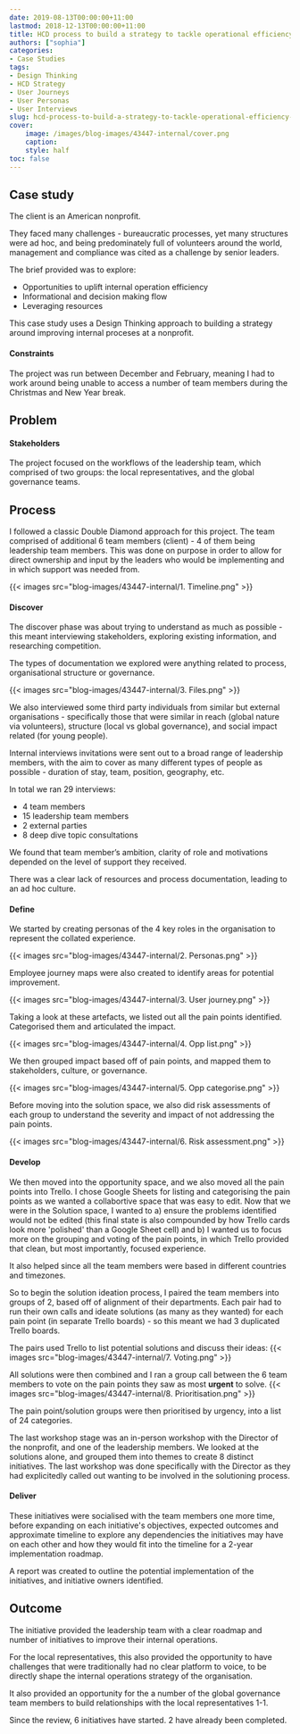 ```yaml
---
date: 2019-08-13T00:00:00+11:00
lastmod: 2018-12-13T00:00:00+11:00
title: HCD process to build a strategy to tackle operational efficiency at a nonprofit
authors: ["sophia"]
categories:
- Case Studies
tags:
- Design Thinking
- HCD Strategy
- User Journeys
- User Personas
- User Interviews
slug: hcd-process-to-build-a-strategy-to-tackle-operational-efficiency-at-a-nonprofit
cover:
    image: /images/blog-images/43447-internal/cover.png
    caption: 
    style: half
toc: false
---
```



## Case study

The client is an American nonprofit. 

They faced many challenges - bureaucratic processes, yet many structures were ad hoc, and being predominately full of volunteers around the world, management and compliance was cited as a challenge by senior leaders.

The brief provided was to explore:
* Opportunities to uplift internal operation efficiency
* Informational and decision making flow
* Leveraging resources

This case study uses a Design Thinking approach to building a strategy around improving internal proceses at a nonprofit.

#### Constraints
The project was run between December and February, meaning I had to work around being unable to access a number of team members during the Christmas and New Year break.


## Problem
#### Stakeholders
The project focused on the workflows of the leadership team, which comprised of two groups: the local representatives, and the global governance teams.


## Process
I followed a classic Double Diamond approach for this project. The team comprised of additional 6 team members (client) - 4 of them being leadership team members.
This was done on purpose in order to allow for direct ownership and input by the leaders who would be implementing and in which support was needed from.

{{< images src="blog-images/43447-internal/1. Timeline.png" >}}

#### Discover
The discover phase was about trying to understand as much as possible - this meant interviewing stakeholders, exploring existing information, and researching competition. 

The types of documentation we explored were anything related to process, organisational structure or governance. 

{{< images src="blog-images/43447-internal/3. Files.png" >}}

We also interviewed some third party individuals from similar but external organisations - specifically those that were similar in reach (global nature via volunteers), structure (local vs global governance), and social impact related (for young people).

Internal interviews invitations were sent out to a broad range of leadership members, with the aim to cover as many different types of people as possible - duration of stay, team, position, geography, etc. 

In total we ran 29 interviews:

* 4 team members
* 15 leadership team members
* 2 external parties
* 8 deep dive topic consultations

We found that team member’s ambition, clarity of role and motivations depended on the level of support they received.

There was a clear lack of resources and process documentation, leading to an ad hoc culture.

#### Define
We started by creating personas of the 4 key roles in the organisation to represent the collated experience.

{{< images src="blog-images/43447-internal/2. Personas.png" >}}

Employee journey maps were also created to identify areas for potential improvement.

{{< images src="blog-images/43447-internal/3. User journey.png" >}}

Taking a look at these artefacts, we listed out all the pain points identified. 
Categorised them and articulated the impact.

{{< images src="blog-images/43447-internal/4. Opp list.png" >}}

We then grouped impact based off of pain points, and mapped them to stakeholders, culture, or governance. 

{{< images src="blog-images/43447-internal/5. Opp categorise.png" >}}

Before moving into the solution space, we also did risk assessments of each group to understand the severity and impact of not addressing the pain points.

{{< images src="blog-images/43447-internal/6. Risk assessment.png" >}}

#### Develop
We then moved into the opportunity space, and we also moved all the pain points into Trello. I chose Google Sheets for listing and categorising the pain points as we wanted a collabortive space that was easy to edit. Now that we were in the Solution space, I wanted to a) ensure the problems identified would not be edited (this final state is also compounded by how Trello cards look more 'polished' than a Google Sheet cell) and b) I wanted us to focus more on the grouping and voting of the pain points, in which Trello provided that clean, but most importantly, focused experience.

It also helped since all the team members were based in different countries and timezones.

So to begin the solution ideation process, I paired the team members into groups of 2, based off of alignment of their departments. Each pair had to run their own calls and ideate solutions (as many as they wanted) for each pain point (in separate Trello boards) - so this meant we had 3 duplicated Trello boards.

The pairs used Trello to list potential solutions and discuss their ideas:
{{< images src="blog-images/43447-internal/7. Voting.png" >}}

All solutions were then combined and I ran a group call between the 6 team members to vote on the pain points they saw as most **urgent** to solve.
{{< images src="blog-images/43447-internal/8. Prioritisation.png" >}}

The pain point/solution groups were then prioritised by urgency, into a list of 24 categories.

The last workshop stage was an in-person workshop with the Director of the nonprofit, and one of the leadership members. We looked at the solutions alone, and grouped them into themes to create 8 distinct initiatives. The last workshop was done specifically with the Director as they had explicitedly called out wanting to be involved in the solutioning process.


#### Deliver
These initiatives were socialised with the team members one more time, before expanding on each initiative's objectives, expected outcomes and approximate timeline to explore any dependencies the initiatives may have on each other and how they would fit into the timeline for a 2-year implementation roadmap.

A report was created to outline the potential implementation of the initiatives, and initiative owners identified.

## Outcome

The initiative provided the leadership team with a clear roadmap and number of initiatives to improve their internal operations. 

For the local representatives, this also provided the opportunity to have challenges that were traditionally had no clear platform to voice, to be directly shape the internal operations strategy of the organisation. 

It also provided an opportunity for the a number of the global governance team members to build relationships with the local representatives 1-1.

Since the review, 6 initiatives have started. 2 have already been completed. 
